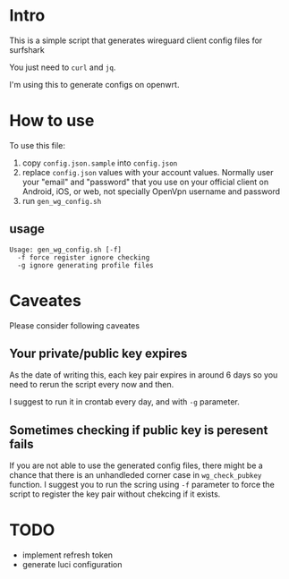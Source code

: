 # Intro

This is a simple script that generates wireguard client config files for surfshark

You just need to `curl` and `jq`.

I'm using this to generate configs on openwrt.



# How to use
To use this file:
1. copy `config.json.sample` into `config.json`
2. replace `config.json` values with your account values. Normally user your "email" and "password" that you use on your official client on Android, iOS, or web, not specially OpenVpn username and password
3. run `gen_wg_config.sh`

## usage

```shell
Usage: gen_wg_config.sh [-f]
  -f force register ignore checking
  -g ignore generating profile files
```

# Caveates

Please consider following caveates

## Your private/public key expires

As the date of writing this, each key pair expires in around 6 days so you need to rerun
the script every now and then.

I suggest to run it in crontab every day, and with `-g` parameter.

## Sometimes checking if public key is peresent fails

If you are not able to use the generated config files, there might be a chance that
there is an unhandleded corner case in `wg_check_pubkey` function. I suggest you to 
run the scring using `-f` parameter to force the script to register the key pair 
without chekcing if it exists.

# TODO

- implement refresh token
- generate luci configuration